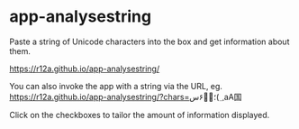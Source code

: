 # app-analysestring
Paste a string of Unicode characters into the box and get information about them.

https://r12a.github.io/app-analysestring/

You can also invoke the app with a string via the URL, eg. 
https://r12a.github.io/app-analysestring/?chars=؀)؛ئ٘۶سaA国


Click on the checkboxes to tailor the amount of information displayed.